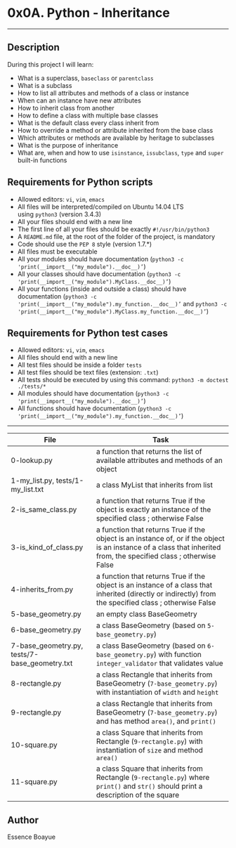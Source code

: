 # 0x0A. Python - Inheritance
---
## Description

During this project I will learn:
- What is a superclass, `baseclass` or `parentclass`
- What is a subclass
- How to list all attributes and methods of a class or instance
- When can an instance have new attributes
- How to inherit class from another
- How to define a class with multiple base classes
- What is the default class every class inherit from
- How to override a method or attribute inherited from the base class
- Which attributes or methods are available by heritage to subclasses
- What is the purpose of inheritance
- What are, when and how to use `isinstance`, `issubclass`, `type` and `super` built-in functions


## Requirements for Python scripts

- Allowed editors: `vi`, `vim`, `emacs`
- All files will be interpreted/compiled on Ubuntu 14.04 LTS using `python3` (version 3.4.3)
- All your files should end with a new line
- The first line of all your files should be exactly `#!/usr/bin/python3`
- A `README.md` file, at the root of the folder of the project, is mandatory
- Code should use the `PEP 8` style (version 1.7.*)
- All files must be executable
- All your modules should have documentation (`python3 -c 'print(__import__("my_module").__doc__)’`)
- All your classes should have documentation (`python3 -c 'print(__import__("my_module").MyClass.__doc__)’`)
- All your functions (inside and outside a class) should have documentation (`python3 -c 'print(__import__("my_module").my_function.__doc__)’` and `python3 -c 'print(__import__("my_module").MyClass.my_function.__doc__)’`)

## Requirements for Python test cases

- Allowed editors: `vi`, `vim`, `emacs`
- All files should end with a new line
- All test files should be inside a folder `tests`
- All test files should be text files (extension: `.txt`)
- All tests should be executed by using this command: `python3 -m doctest ./tests/*`
- All modules should have documentation (`python3 -c 'print(__import__("my_module").__doc__)’`)
- All functions should have documentation (`python3 -c 'print(__import__("my_module").my_function.__doc__)’`)

---
File|Task
---|---
0-lookup.py | a function that returns the list of available attributes and methods of an object
1-my_list.py, tests/1-my_list.txt | a class MyList that inherits from list
2-is_same_class.py | a function that returns True if the object is exactly an instance of the specified class ; otherwise False
3-is_kind_of_class.py | a function that returns True if the object is an instance of, or if the object is an instance of a class that inherited from, the specified class ; otherwise False
4-inherits_from.py |a function that returns True if the object is an instance of a class that inherited (directly or indirectly) from the specified class ; otherwise False
5-base_geometry.py | an empty class BaseGeometry
6-base_geometry.py | a class BaseGeometry (based on `5-base_geometry.py`)
7-base_geometry.py, tests/7-base_geometry.txt | a class BaseGeometry (based on `6-base_geometry.py`) with function `integer_validator` that validates value
8-rectangle.py | a class Rectangle that inherits from BaseGeometry (`7-base_geometry.py`) with instantiation of `width` and `height`
9-rectangle.py | a class Rectangle that inherits from BaseGeometry (`7-base_geometry.py`) and has method `area()`, and `print()`
10-square.py | a class Square that inherits from Rectangle (`9-rectangle.py`) with instantiation of `size` and method `area()`
11-square.py | a class Square that inherits from Rectangle (`9-rectangle.py`) where `print()` and `str()` should print a description of the square

## Author
Essence Boayue
